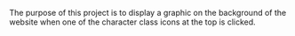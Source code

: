 The purpose of this project is to display a graphic on the background of the website when one of the character class icons at the top is clicked.
